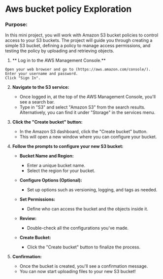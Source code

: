 # Aws bucket policy Exploration 

### Purpose:

In this mini project, you will work with Amazon S3 bucket policies to control access to your S3 buckets. The project will guide you through creating a simple S3 bucket, defining a policy to manage access permissions, and testing the policy by uploading and retrieving objects.

1. ** Log in to the AWS Management Console.**
```
Open your web browser and go to (https://aws.amazon.com/console/).
Enter your username and password.
Click "Sign In".
```
2. **Navigate to the S3 service:**
   - Once logged in, at the top of the AWS Management Console, you'll see a search bar. 
   - Type in "S3" and select "Amazon S3" from the search results. Alternatively, you can find it under "Storage" in the services menu.

3. **Click the "Create bucket" button:**
   - In the Amazon S3 dashboard, click the "Create bucket" button.
   - This will open a new window where you can configure your bucket.

4. **Follow the prompts to configure your new S3 bucket:**
   - **Bucket Name and Region:**
     - Enter a unique bucket name.
     - Select the region for your bucket.
   
   - **Configure Options (Optional):**
     - Set up options such as versioning, logging, and tags as needed.
   
   - **Set Permissions:**
     - Define who can access the bucket and the objects inside it.
   
   - **Review:**
     - Double-check all the configurations you've made.
   
   - **Create Bucket:**
     - Click the "Create bucket" button to finalize the process.

5. **Confirmation:**
   - Once the bucket is created, you'll see a confirmation message.
   - You can now start uploading files to your new S3 bucket!

